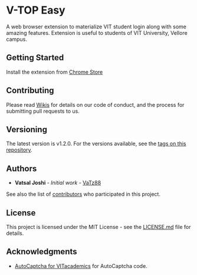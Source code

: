 # V-TOP Easy

A web browser extension to materialize VIT student login along with some amazing features.
Extension is useful to students of VIT University, Vellore campus.

## Getting Started

Install the extension from [Chrome Store](https://chrome.google.com/webstore/detail/vit-university-v-top-easy/fdfcegkkhiialnmbnhkjpplpckpkhbmp)

## Contributing

Please read [Wikis](https://github.com/VaTz88/V-TOP-Easy/wiki) for details on our code of conduct, and the process for submitting pull requests to us.

## Versioning

The latest version is v1.2.0. For the versions available, see the [tags on this repository](https://github.com/VaTz88/V-TOP-Easy/tags). 

## Authors

* **Vatsal Joshi** - *Initial work* - [VaTz88](https://github.com/VaTz88)

See also the list of [contributors](https://github.com/VaTz88/V-TOP-Easy/contributors) who participated in this project.

## License

This project is licensed under the MIT License - see the [LICENSE.md](LICENSE.md) file for details.

## Acknowledgments

* [AutoCaptcha for VITacademics](https://github.com/karthikb351/AutoCaptcha-for-VITacademics) for AutoCaptcha code.
